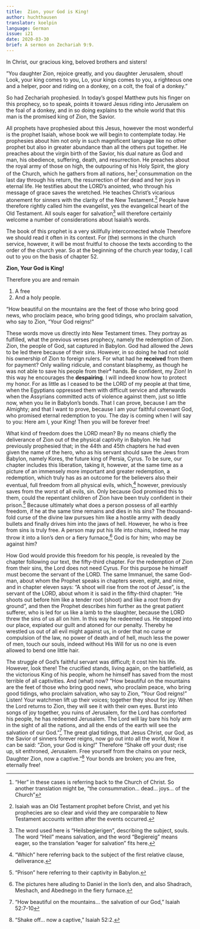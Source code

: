 ```yaml
---
title:  Zion, your God is King! 
author: huchthausen
translator: koelpin
language: German
issue: i21
date: 2020-03-30
brief: A sermon on Zechariah 9:9.
---
```


In Christ, our gracious king, beloved brothers and sisters!

”You daughter Zion, rejoice greatly, and you daughter Jerusalem, shout! Look, your king comes to you, Lo, your kings comes to you, a righteous one and a helper, poor and riding on a donkey, on a colt, the foal of a donkey.”

So had Zechariah prophesied. In today’s gospel Matthew puts his finger on this prophecy, so to speak, points it toward Jesus riding into Jerusalem on the foal of a donkey, and in so doing explains to the whole world that this man is the promised king of Zion, the Savior.

All prophets have prophesied about this Jesus, however the most wonderful is the prophet Isaiah, whose book we will begin to contemplate today. He prophesies about him not only in such magnificent language like no other prophet but also in greater abundance than all the others put together. He preaches about the virgin birth of the Savior, his dual nature as God and man, his obedience, suffering, death, and resurrection. He preaches about the royal army of those on high, the outpouring of his Holy Spirit, the glory of the Church, which he gathers from all nations, her[^her] consummation on the last day through his return, the resurrection of her dead and her joys in eternal life. He testifies about the LORD’s anointed, who through his message of grace saves the wretched. He teaches Christ’s vicarious atonement for sinners with the clarity of the New Testament.[^NT] People have therefore rightly called him the evangelist, yes the evangelical heart of the Old Testament. All souls eager for salvation[^salvation] will therefore certainly welcome a number of considerations about Isaiah’s words.

[^her]: “Her” in these cases is referring back to the Church of Christ. So another translation might be, “the consummation… dead… joys... of the Church” 
[^NT]: Isaiah was an Old Testament prophet before Christ, and yet his prophecies are so clear and vivid they are comparable to New Testament accounts written after the events occurred. 
[^salvation]: The word used here is “Heilsbegierigen”, describing the subject, souls. The word “Heil” means salvation, and the word “Begiereig” means eager, so the translation “eager for salvation” fits here.

The book of this prophet is a very skillfully interconnected whole Therefore we should read it often in its context. For (the) sermons in the church service, however, it will be most fruitful to choose the texts according to the order of the church year. So at the beginning of the church year today, I call out to you on the basis of chapter 52.

**Zion, Your God is King!**

Therefore you are and remain

1. A free
2. And a holy people.

“How beautiful on the mountains are the feet of those who bring good news, who proclaim peace, who bring good tidings, who proclaim salvation, who say to Zion, “Your God reigns!”

These words move us directly into New Testament times. They portray as fulfilled, what the previous verses prophecy, namely the redemption of Zion. Zion, the people of God, sat captured in Babylon. God had allowed the Jews to be led there because of their sins. However, in so doing he had not sold his ownership of Zion to foreign rulers. For what had he **received** from them for payment? Only wailing ridicule, and constant blasphemy, as though he was not able to save his people from their⁴ hands. Be confident, my Zion! In this way he encourages the **despairing**. I will indeed know how to protect my honor. For as little as I ceased to be the LORD of my people at that time, when the Egyptians oppressed them with difficult service and afterwards when the Assyrians committed acts of violence against them, just so little now, when you lie in Babylon’s bonds. That I can prove, because I am the Almighty; and that I want to prove, because I am your faithful covenant God, who promised eternal redemption to you. The day is coming when I will say to you: Here am I, your King! Then you will be forever free!

What kind of freedom does the LORD mean? By no means chiefly the deliverance of Zion out of the physical captivity in Babylon. He had previously prophesied that; in the 44th and 45th chapters he had even given the name of the hero, who as his servant should save the Jews from Babylon, namely Kores, the future king of Persia, Cyrus. To be sure, our chapter includes this liberation, taking it, however, at the same time as a picture of an immensely more important and greater redemption, a redemption, which truly has as an outcome for the believers also their eventual, full freedom from all physical evils, which,[^which] however, previously saves from the worst of all evils, sin. Only because God promised this to them, could the repentant children of Zion have been truly confident in their prison.[^prison] Because ultimately what does a person possess of all earthly freedom, if he at the same time remains and dies in his sins? The thousand-fold curse of the divine law pursues him like a hostile army with deadly bullets and finally drives him into the jaws of hell. However, he who is free from sins is truly free. A person may put his life into chains, indeed he may throw it into a lion’s den or a fiery furnace,[^furnace] God is for him; who may be against him?

[^which]: “Which” here referring back to the subject of the first relative clause, deliverance.
[^prison]: “Prison” here referring to their captivity in Babylon.
[^furnace]: The pictures here alluding to Daniel in the lion’s den, and also Shadrach, Meshach, and Abednego in the fiery furnace.
[^him]: “God is for him… against him,” a reference to Romans 8:31b.

How God would provide this freedom for his people, is revealed by the chapter following our text, the fifty-third chapter. For the redemption of Zion from their sins, the Lord does not need Cyrus. For this purpose he himself must become the servant of the LORD. The same Immanuel, the same God-man, about whom the Prophet speaks in chapters seven, eight, and nine, and in chapter eleven says: “A shoot will rise from the root of Jesse”, is the servant of the LORD, about whom it is said in the fifty-third chapter: “He shoots out before him like a tender root (shoot) and like a root from dry ground”, and then the Prophet describes him further as the great patient sufferer, who is led for us like a lamb to the slaughter, because the LORD threw the sins of us all on him. In this way he redeemed us. He stepped into our place, expiated our guilt and atoned for our penalty. Thereby he wrestled us out of all evil might against us, in order that no curse or compulsion of the law, no power of death and of hell, much less the power of men, touch our souls, indeed without His Will for us no one is even allowed to bend one little hair.

The struggle of God’s faithful servant was difficult; it cost him his life. However, look there! The crucified stands, living again, on the battlefield, as the victorious King of his people, whom he himself has saved from the most terrible of all captivities. And (what) now? “How beautiful on the mountains are the feet of those who bring good news, who proclaim peace, who bring good tidings, who proclaim salvation, who say to Zion, “Your God reigns!” Listen! Your watchmen lift up their voices; together they shout for joy. When the Lord returns to Zion, they will see it with their own eyes. Burst into songs of joy together, you ruins of Jerusalem, for the Lord has comforted his people, he has redeemed Jerusalem. The Lord will lay bare his holy arm in the sight of all the nations, and all the ends of the earth will see the salvation of our God.”[^beautiful] The great glad tidings, that Jesus Christ, our God, as the Savior of sinners forever reigns, now go out into all the world, Now it can be said: “Zion, your God is king!” Therefore “Shake off your dust; rise up, sit enthroned, Jerusalem. Free yourself from the chains on your neck, Daughter Zion, now a captive.”[^captive] Your bonds are broken; you are free, eternally free!

[^beautiful]: “How beautiful on the mountains… the salvation of our God,” Isaiah 52:7-10
[^captive]: “Shake off… now a captive,” Isaiah 52:2.